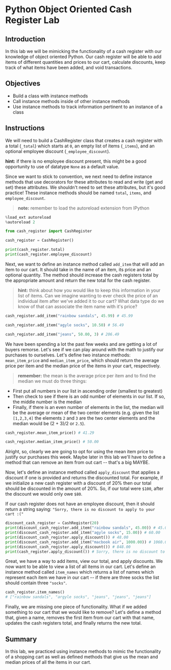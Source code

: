 
# Python Object Oriented Cash Register Lab

## Introduction
In this lab we will be mimicking the functionality of a cash register with our knowledge of object oriented Python. Our cash register will be able to add items of different quantities and prices to our cart, calculate discounts, keep track of what items have been added, and void transactions.

## Objectives

* Build a class with instance methods
* Call instance methods inside of other instance methods
* Use instance methods to track information pertinent to an instance of a class

## Instructions

We will need to build a CashRegister class that creates a cash register with a total (`_total`) which starts at `0`, an empty list of items (`_items`), and an optional employee discount (`_employee_discount`). 

**hint:** if there is no employee discount present, this might be a good opportunity to use of datatype `None` as a default value.

Since we want to stick to convention, we next need to define instance methods that use decorators for these attributes to read and write (get and set) these attributes. We shouldn't need to set these attributes, but it's good practice! These instance methods should be named `total`, `items`, and `employee_discount`.

> **note:** remember to load the autoreload extension from IPython
```python
%load_ext autoreload
%autoreload 2
```


```python
from cash_register import CashRegister
```


```python
cash_register = CashRegister()
```


```python
print(cash_register.total)
print(cash_register.employee_discount)
```

Next, we want to define an instance method called `add_item` that will add an item to our cart. It should take in the name of an item, its price and an optional quantity. The method should increase the cash registers total by the appropriate amount and return the new total for the cash register.

> **hint:** think about how you would like to keep this information in your list of items. Can we imagine wanting to ever check the price of an individual item after we've added it to our cart? What data type do we know of that can associate the item name with it's price?


```python
cash_register.add_item("rainbow sandals", 45.99) # 45.99
```


```python
cash_register.add_item("agyle socks", 10.50) # 56.49
```


```python
cash_register.add_item("jeans", 50.00, 3) # 206.49
```

We have been spending a lot the past few weeks and are getting a lot of buyers remorse. Let's see if we can play around with the math to justify our purchases to ourselves. Let's define two instance methods: `mean_item_price` and `median_item_price`, which should return the average price per item and the median price of the items in your cart, respectively. 

> **remember:** the mean is the average price per item and to find the median we must do three things:
* First put all numbers in our list in ascending order (smallest to greatest)
* Then check to see if there is an odd number of elements in our list. If so, the middle number is the median
* Finally, if there is an even number of elements in the list, the median will be the average or mean of the two center elements (e.g. given the list `[1,2,3,4]` the elements `2` and `3` are the two center elements and the median would be (2 + 3)/2 or `2.5`).


```python
cash_register.mean_item_price() # 41.29
```


```python
cash_register.median_item_price() # 50.00
```

Alright, so, clearly we are going to opt for using the mean item price to justify our purchases this week. Maybe later in this lab we'll have to define a method that can remove an item from out cart -- that's a big MAYBE.

Now, let's define an instance method called `apply_discount` that applies a discount if one is provided and returns the discounted total. For example, if we initialize a new cash register with a discount of 20% then our total should be discounted in the amount of 20%. So, if our total were `$100`, after the discount we would only owe `$80`.

If our cash register does not have an employee discount, then it should return a string saying: `"Sorry, there is no discount to apply to your cart :("`


```python
discount_cash_register = CashRegister(20)
print(discount_cash_register.add_item("rainbow sandals", 45.00)) # 45.00
print(discount_cash_register.add_item("agyle socks", 15.00)) # 60.00
print(discount_cash_register.apply_discount()) # 48.00
print(discount_cash_register.add_item("macbook air", 1000.00)) # 1060.00
print(discount_cash_register.apply_discount()) # 848.00
print(cash_register.apply_discount()) # Sorry, there is no discount to apply to your cart :(
```

Great, we have a way to add items, view our total, and apply discounts. We now want to be able to view a list of all items in our cart. Let's define an instance method called `item_names` which returns a list of names which represent each item we have in our cart -- if there are three socks the list should contain three `"socks"`. 


```python
cash_register.item_names() 
# ["rainbow sandals", "argyle socks", "jeans", "jeans", "jeans"]
```

Finally, we are missing one piece of functionality. What if we added something to our cart that we would like to remove? Let's define a method that, given a name, removes the first item from our cart with that name, updates the cash registers total, and finally returns the new total.

## Summary
In this lab, we practiced using instance methods to mimic the functionality of a shopping cart as well as defined methods that give us the mean and median prices of all the items in our cart. 

